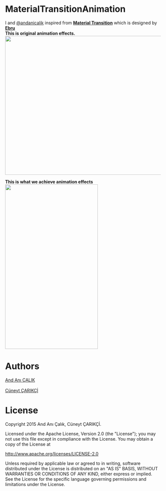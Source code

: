 # MaterialTransitionAnimation
I and <a href = "https://github.com/andanicalik">@andanicalik</a> inspired from <a href = "https://material.uplabs.com/posts/material-transition-animation"><b>Material Transition</b></a>
which is designed by <a href = "http://twitter.com/ebruhu"><b>Ebru</b></a></br>
<b>This is original animation effects.</b></br>
<img src = "https://raw.githubusercontent.com/Cutta/MaterialTransitionAnimation/master/design.gif" height="450" width="600" />

<b>This is what we achieve animation effects</b></br>
<img src = "https://raw.githubusercontent.com/Cutta/MaterialTransitionAnimation/master/code.gif" height="533" width="300" />

# Authors
<a href = "https://github.com/andanicalik">And Anı ÇALIK</a></br></br>
<a href = "https://github.com/cutta">Cüneyt ÇARIKÇİ</a>


# License
Copyright 2015 And Anı Çalık, Cüneyt ÇARIKÇİ.

Licensed under the Apache License, Version 2.0 (the "License");
you may not use this file except in compliance with the License.
You may obtain a copy of the License at

   http://www.apache.org/licenses/LICENSE-2.0

Unless required by applicable law or agreed to in writing, software
distributed under the License is distributed on an "AS IS" BASIS,
WITHOUT WARRANTIES OR CONDITIONS OF ANY KIND, either express or implied.
See the License for the specific language governing permissions and
limitations under the License.
